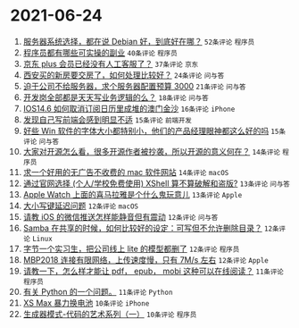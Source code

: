 # 2021-06-24

1. [服务器系统选择，都在说 Debian 好，到底好在哪？](https://www.v2ex.com/t/785459) `52条评论` `程序员`
1. [程序员都有哪些可实操的副业](https://www.v2ex.com/t/785504) `40条评论` `程序员`
1. [京东 plus 会员已经没有人工客服了？](https://www.v2ex.com/t/785483) `37条评论` `京东`
1. [西安买的新房要交房了，如何处理比较好？](https://www.v2ex.com/t/785492) `24条评论` `问与答`
1. [迫于公司不给服务器，求个服务器配置预算 3000](https://www.v2ex.com/t/785493) `21条评论` `问与答`
1. [开发岗全部都是天天写业务逻辑的么？](https://www.v2ex.com/t/785507) `18条评论` `问与答`
1. [IOS14.6 如何取消订阅日历里成堆的澳门金沙](https://www.v2ex.com/t/785485) `16条评论` `iPhone`
1. [发现自己写前端会感到明显不适](https://www.v2ex.com/t/785506) `15条评论` `前端开发`
1. [好些 Win 软件的字体大小都特别小，他们的产品经理眼神都这么好的吗](https://www.v2ex.com/t/785478) `15条评论` `问与答`
1. [大家对开源怎么看，很多开源作者被抄袭，所以开源的意义何在？](https://www.v2ex.com/t/785522) `14条评论` `程序员`
1. [求一个好用的无广告不收费的 mac 软件网站](https://www.v2ex.com/t/785495) `14条评论` `macOS`
1. [通过官网选择 (个人/学校免费使用) XShell 算不算破解和盗版?](https://www.v2ex.com/t/785449) `13条评论` `问与答`
1. [Apple Watch 上面的喜马拉雅是个什么鬼玩意儿](https://www.v2ex.com/t/785444) `13条评论` `Apple`
1. [大小写键延迟问题](https://www.v2ex.com/t/785518) `12条评论` `macOS`
1. [请教 iOS 的微信推送怎样能静音但有震动](https://www.v2ex.com/t/785516) `12条评论` `问与答`
1. [Samba 在共享的时候，如何比较好的设定：可写但不允许删除目录？](https://www.v2ex.com/t/785503) `12条评论` `Linux`
1. [字节一个实习生，把公司线上 lite 的模型都删了](https://www.v2ex.com/t/785501) `12条评论` `程序员`
1. [MBP2018 连接有限网络，上传速度慢，只有 7M/s 左右](https://www.v2ex.com/t/785451) `12条评论` `Apple`
1. [请教一下，怎么样才能让 pdf， epub， mobi 这种可以在线阅读？](https://www.v2ex.com/t/785502) `11条评论` `程序员`
1. [有关 Python 的一个问题。](https://www.v2ex.com/t/785441) `11条评论` `Python`
1. [XS Max 暴力换电池](https://www.v2ex.com/t/785517) `10条评论` `iPhone`
1. [生成器模式-代码的艺术系列（一）](https://www.v2ex.com/t/785494) `10条评论` `程序员`

